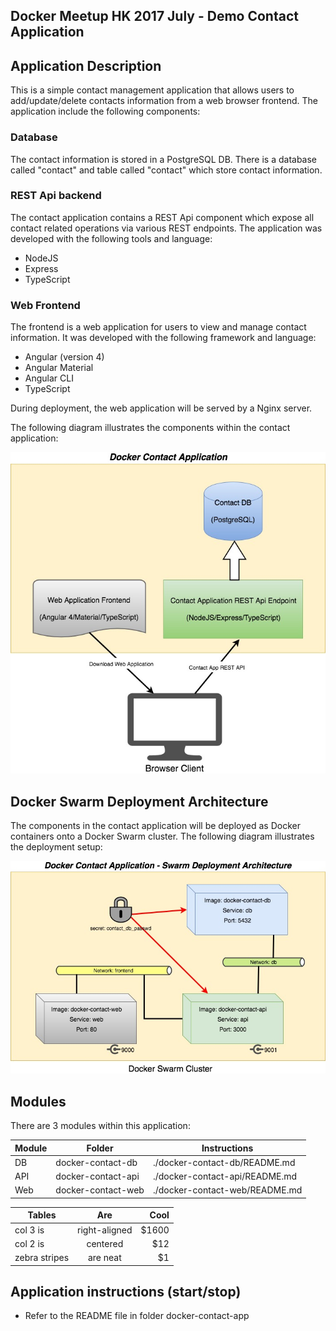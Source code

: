 Docker Meetup HK 2017 July - Demo Contact Application
-----------------------------------------------------

## Application Description
This is a simple contact management application that allows users to add/update/delete contacts information from a web browser frontend. The application include the following components:

### Database
The contact information is stored in a PostgreSQL DB. There is a database called "contact" and table called "contact" which store contact information.

### REST Api backend
The contact application contains a REST Api component which expose all contact related operations via various REST endpoints. The application was developed with the following tools and language:
* NodeJS
* Express
* TypeScript

### Web Frontend
The frontend is a web application for users to view and manage contact information. It was developed with the following framework and language:
* Angular (version 4)
* Angular Material
* Angular CLI
* TypeScript

During deployment, the web application will be served by a Nginx server.

The following diagram illustrates the components within the contact application:

![Docker Contact Application](images/docker-contact-components.jpg)

## Docker Swarm Deployment Architecture

The components in the contact application will be deployed as Docker containers onto a Docker Swarm cluster. The following diagram illustrates the deployment setup:

![Docker Contact Application - Swarm Architecture](images/docker-contact-swarm-architecture.jpg)

## Modules
There are 3 modules within this application:

| Module | Folder | Instructions |
| ------ | ------ | ------------ |
| DB | docker-contact-db | ./docker-contact-db/README.md |
| API | docker-contact-api | ./docker-contact-api/README.md |
| Web | docker-contact-web | ./docker-contact-web/README.md |

| Tables        | Are           | Cool  |
| ------------- |:-------------:| -----:|
| col 3 is      | right-aligned | $1600 |
| col 2 is      | centered      |   $12 |
| zebra stripes | are neat      |    $1 |

## Application instructions (start/stop)
* Refer to the README file in folder docker-contact-app

